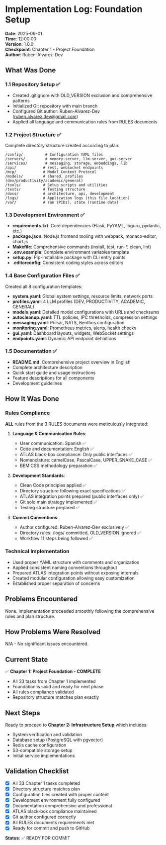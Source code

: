 # Implementation Log: Foundation Setup

**Date**: 2025-09-01  
**Time**: 12:00:00  
**Version**: 1.0.0  
**Checkpoint**: Chapter 1 - Project Foundation  
**Author**: Ruben-Alvarez-Dev

## What Was Done

### 1.1 Repository Setup ✅
- Created .gitignore with OLD_VERSION exclusion and comprehensive patterns
- Initialized Git repository with main branch
- Configured Git author: Ruben-Alvarez-Dev (ruben.alvarez.dev@gmail.com)
- Applied all language and communication rules from RULES documents

### 1.2 Project Structure ✅
Complete directory structure created according to plan:
```
/config/          # Configuration YAML files
/servers/         # memory-server, llm-server, gui-server
/services/        # messaging, storage, embeddings, lib
/api/            # rest, websocket endpoints
/mcp/            # Model Context Protocol
/models/         # shared, profiles (dev/productivity/academic/general)
/tools/          # Setup scripts and utilities
/tests/          # Testing structure
/docs/           # architecture, api, development
/logs/           # Application logs (this file location)
/var/            # run (PIDs), state (runtime data)
```

### 1.3 Development Environment ✅
- **requirements.txt**: Core dependencies (Flask, PyYAML, loguru, pydantic, etc.)
- **package.json**: Node.js frontend tooling with webpack, monaco-editor, chart.js
- **Makefile**: Comprehensive commands (install, test, run-*, clean, lint)
- **.env.example**: Complete environment variables template
- **setup.py**: Pip-installable package with CLI entry points
- **.editorconfig**: Consistent coding styles across editors

### 1.4 Base Configuration Files ✅
Created all 8 configuration templates:
- **system.yaml**: Global system settings, resource limits, network ports
- **profiles.yaml**: 4 LLM profiles (DEV, PRODUCTIVITY, ACADEMIC, GENERAL)
- **models.yaml**: Detailed model configurations with URLs and checksums
- **autocleanup.yaml**: TTL policies, IPC thresholds, compression settings
- **messaging.yaml**: Pulsar, NATS, Benthos configuration
- **monitoring.yaml**: Prometheus metrics, alerts, health checks
- **gui.yaml**: Dashboard layouts, widgets, WebSocket settings
- **endpoints.yaml**: Dynamic API endpoint definitions

### 1.5 Documentation ✅
- **README.md**: Comprehensive project overview in English
- Complete architecture description
- Quick start guide and usage instructions
- Feature descriptions for all components
- Development guidelines

## How It Was Done

### Rules Compliance
**ALL** rules from the 3 RULES documents were meticulously integrated:

1. **Language & Communication Rules**:
   - User communication: Spanish ✅
   - Code and documentation: English ✅
   - ATLAS black-box compliance: Only public interfaces ✅
   - Nomenclature: camelCase, PascalCase, UPPER_SNAKE_CASE ✅
   - BEM CSS methodology preparation ✅

2. **Development Standards**:
   - Clean Code principles applied ✅
   - Directory structure following exact specifications ✅
   - ATLAS integration points prepared (public interfaces only) ✅
   - Git solo main strategy implemented ✅
   - Testing structure prepared ✅

3. **Commit Conventions**:
   - Author configured: Ruben-Alvarez-Dev exclusively ✅
   - Directory rules: /logs/ committed, OLD_VERSION ignored ✅
   - Workflow 11 steps being followed ✅

### Technical Implementation
- Used proper YAML structure with comments and organization
- Applied consistent naming conventions throughout
- Prepared ATLAS integration points without exposing internals
- Created modular configuration allowing easy customization
- Established proper separation of concerns

## Problems Encountered

None. Implementation proceeded smoothly following the comprehensive rules and plan structure.

## How Problems Were Resolved

N/A - No significant issues encountered.

## Current State

✅ **Chapter 1: Project Foundation - COMPLETE**
- All 33 tasks from Chapter 1 implemented
- Foundation is solid and ready for next phase
- All rules compliance validated
- Repository structure matches plan exactly

## Next Steps

Ready to proceed to **Chapter 2: Infrastructure Setup** which includes:
- System verification and validation
- Database setup (PostgreSQL with pgvector)
- Redis cache configuration
- S3-compatible storage setup
- Initial service implementations

## Validation Checklist

- [x] All 33 Chapter 1 tasks completed
- [x] Directory structure matches plan
- [x] Configuration files created with proper content
- [x] Development environment fully configured
- [x] Documentation comprehensive and professional
- [x] ATLAS black-box compliance maintained
- [x] Git author configured correctly
- [x] All RULES documents requirements met
- [x] Ready for commit and push to GitHub

**Status**: ✅ READY FOR COMMIT